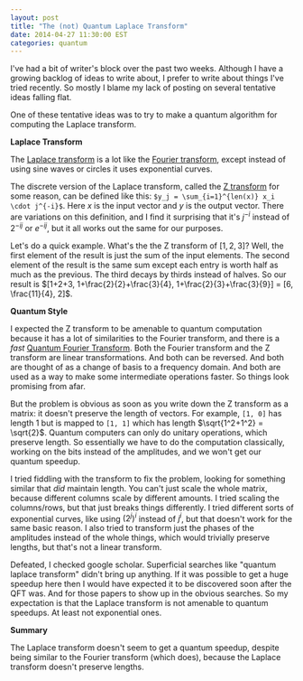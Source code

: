```yaml
---
layout: post
title: "The (not) Quantum Laplace Transform"
date: 2014-04-27 11:30:00 EST
categories: quantum
---
```


I've had a bit of writer's block over the past two weeks. Although I have a growing backlog of ideas to write about, I prefer to write about things I've tried recently. So mostly I blame my lack of posting on several tentative ideas falling flat.

One of these tentative ideas was to try to make a quantum algorithm for computing the Laplace transform.

**Laplace Transform**

The [Laplace transform](http://en.wikipedia.org/wiki/Laplace_transform) is a lot like the [Fourier transform](http://en.wikipedia.org/wiki/Fourier_transform), except instead of using sine waves or circles it uses exponential curves.

The discrete version of the Laplace transform, called the [Z transform](http://en.wikipedia.org/wiki/Z-transform) for some reason, can be defined like this: `$y_j = \sum_{i=1}^{len(x)} x_i \cdot j^{-i}$`. Here $x$ is the input vector and $y$ is the output vector. There are variations on this definition, and I find it surprising that it's $j^{-i}$ instead of $2^{-ij}$ or $e^{-ij}$, but it all works out the same for our purposes.

Let's do a quick example. What's the the Z transform of $[1,2,3]$? Well, the first element of the result is just the sum of the input elements. The second element of the result is the same sum except each entry is worth half as much as the previous. The third decays by thirds instead of halves. So our result is $[1+2+3, 1+\frac{2}{2}+\frac{3}{4}, 1+\frac{2}{3}+\frac{3}{9}] = [6, \frac{11}{4}, 2]$.

**Quantum Style**

I expected the Z transform to be amenable to quantum computation because it has a lot of similarities to the Fourier transform, and there is a *fast* [Quantum Fourier Transform](http://en.wikipedia.org/wiki/Quantum_Fourier_transform). Both the Fourier transform and the Z transform are linear transformations. And both can be reversed. And both are thought of as a change of basis to a frequency domain. And both are used as a way to make some intermediate operations faster. So things look promising from afar.

But the problem is obvious as soon as you write down the Z transform as a matrix: it doesn't preserve the length of vectors. For example, `[1, 0]` has length 1 but is mapped to `[1, 1]` which has length $\sqrt{1^2+1^2} = \sqrt{2}$. Quantum computers can only do unitary operations, which preserve length. So essentially we have to do the computation classically, working on the bits instead of the amplitudes, and we won't get our quantum speedup.

I tried fiddling with the transform to fix the problem, looking for something similar that *did* maintain length. You can't just scale the whole matrix, because different columns scale by different amounts. I tried scaling the columns/rows, but that just breaks things differently. I tried different sorts of exponential curves, like using $(2^j)^i$ instead of $j^i$, but that doesn't work for the same basic reason. I also tried to transform just the phases of the amplitudes instead of the whole things, which would trivially preserve lengths, but that's not a linear transform.

Defeated, I checked google scholar. Superficial searches like "quantum laplace transform" didn't bring up anything. If it was possible to get a huge speedup here then I would have expected it to be discovered soon after the QFT was. And for those papers to show up in the obvious searches. So my expectation is that the Laplace transform is not amenable to quantum speedups. At least not exponential ones.

**Summary**

The Laplace transform doesn't seem to get a quantum speedup, despite being similar to the Fourier transform (which does), because the Laplace transform doesn't preserve lengths.
